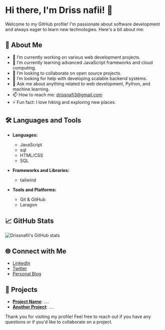 # Hi there, I'm Driss nafii! 👋

Welcome to my GitHub profile! I'm passionate about software development and always eager to learn new technologies. Here's a bit about me:

## 🚀 About Me

- 🔭 I’m currently working on various web development projects.
- 🌱 I’m currently learning advanced JavaScript frameworks and cloud computing.
- 👯 I’m looking to collaborate on open source projects.
- 🤔 I’m looking for help with developing scalable backend systems.
- 💬 Ask me about anything related to web development, Python, and machine learning.
- 📫 How to reach me: [drissnafi3@gmail.com](mailto:drissnafi3@gmail.com)
- ⚡ Fun fact: I love hiking and exploring new places.

## 🛠️ Languages and Tools

- **Languages:** 
  - JavaScript
  - sql
  - HTML/CSS
  - SQL

- **Frameworks and Libraries:** 
  - tailwind

- **Tools and Platforms:** 
  - Git & GitHub
  - Laragon
    
## 📈 GitHub Stats

![Drissnafii's GitHub stats](https://github-readme-stats.vercel.app/api?username=Drissnafii&show_icons=true&theme=radical)

## 🌐 Connect with Me

- [LinkedIn](https://www.linkedin.com/in/drissnafii/)
- [Twitter](https://twitter.com/drissnafii)
- [Personal Blog](https://drissnafii.dev)

## 📂 Projects

- **[Project Name](https://github.com/Drissnafii/project-name)**: ....
- **[Another Project](https://github.com/Drissnafii/another-project)**: ....

Thank you for visiting my profile! Feel free to reach out if you have any questions or if you'd like to collaborate on a project.
